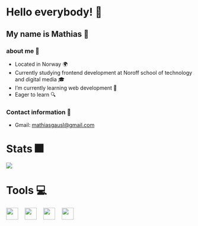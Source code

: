 # Hello everybody! 👋

## My name is Mathias :raising_hand:

### about me :dog:

- Located in Norway :earth_africa:
- Currently studying frontend development at Noroff school of technology and digital media :mortar_board:
- I’m currently learning web development :rocket:
- Eager to learn :mag:
### Contact information :iphone:
* Gmail: mathiasgausl@gmail.com
##
# Stats :fireworks:
<img src= "https://github-readme-stats.vercel.app/api?username=mathiasg12&theme=synthwave"></img>
##
# Tools :computer:
<img align="left" width="32px" src="https://cdn.jsdelivr.net/gh/devicons/devicon/icons/javascript/javascript-original.svg"/>
<img align="left" width="32px" style="padding-left:15px" src="https://cdn.jsdelivr.net/gh/devicons/devicon/icons/figma/figma-original.svg"/>
<img align="left" width="32px" style="padding-left:15px" src="https://cdn.jsdelivr.net/gh/devicons/devicon/icons/html5/html5-original.svg"/>
<img align="left" width="32px" style="padding-left:15px" src="https://cdn.jsdelivr.net/gh/devicons/devicon/icons/css3/css3-original.svg"></img>   

